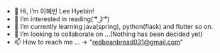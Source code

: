 - 👋 Hi, I’m 이혜빈 Lee Hyebin!
- 👀 I’m interested in reading( ͡° ͜ʖ ͡°)
- 🌱 I’m currently learning java(spring), python(flask) and flutter so on.
- 💞️ I’m looking to collaborate on ...(Nothing has been decided yet)
- 📫 How to reach me ... -> "redbeanbread031@gmail.com" 

<!---
redbeanbread031/redbeanbread031 is a ✨ special ✨ repository because its `README.md` (this file) appears on your GitHub profile.
You can click the Preview link to take a look at your changes.
--->
